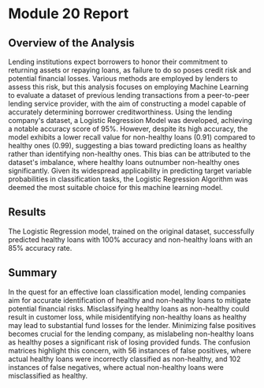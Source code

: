 # Module 20 Report

## Overview of the Analysis

Lending institutions expect borrowers to honor their commitment to returning assets or repaying loans, as failure to do so poses credit risk and potential financial losses. Various methods are employed by lenders to assess this risk, but this analysis focuses on employing Machine Learning to evaluate a dataset of previous lending transactions from a peer-to-peer lending service provider, with the aim of constructing a model capable of accurately determining borrower creditworthiness. Using the lending company's dataset, a Logistic Regression Model was developed, achieving a notable accuracy score of 95%. However, despite its high accuracy, the model exhibits a lower recall value for non-healthy loans (0.91) compared to healthy ones (0.99), suggesting a bias toward predicting loans as healthy rather than identifying non-healthy ones. This bias can be attributed to the dataset's imbalance, where healthy loans outnumber non-healthy ones significantly. Given its widespread applicability in predicting target variable probabilities in classification tasks, the Logistic Regression Algorithm was deemed the most suitable choice for this machine learning model.

## Results

The Logistic Regression model, trained on the original dataset, successfully predicted healthy loans with 100% accuracy and non-healthy loans with an 85% accuracy rate.

## Summary

In the quest for an effective loan classification model, lending companies aim for accurate identification of healthy and non-healthy loans to mitigate potential financial risks. Misclassifying healthy loans as non-healthy could result in customer loss, while misidentifying non-healthy loans as healthy may lead to substantial fund losses for the lender. Minimizing false positives becomes crucial for the lending company, as mislabeling non-healthy loans as healthy poses a significant risk of losing provided funds. The confusion matrices highlight this concern, with 56 instances of false positives, where actual healthy loans were incorrectly classified as non-healthy, and 102 instances of false negatives, where actual non-healthy loans were misclassified as healthy.
